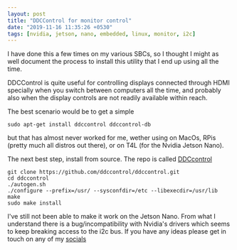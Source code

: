 ```yaml
---
layout: post
title: "DDCControl for monitor control"
date: "2019-11-16 11:35:26 +0530"
tags: [nvidia, jetson, nano, embedded, linux, monitor, i2c]
---
```

I have done this a few times on my various SBCs, so I thought I might as well document the process to install this utility that I end up using all the time.

DDCControl is quite useful for controlling displays connected through HDMI specially when you switch between computers all the time, and probably also when the display controls are not readily available within reach.

The best scenario would be to get a simple

```
sudo apt-get install ddccontrol ddccontrol-db
```

but that has almost never worked for me, wether using on MacOs, RPis (pretty much all distros out there), or on T4L (for the Nvidia Jetson Nano).

The next best step, install from source. The repo is called [DDCcontrol](https://github.com/ddccontrol/ddccontrol)

```
git clone https://github.com/ddccontrol/ddccontrol.git
cd ddccontrol
./autogen.sh
./configure --prefix=/usr/ --sysconfdir=/etc --libexecdir=/usr/lib
make
sudo make install
```

I've still not been able to make it work on the Jetson Nano. From what I understand there is a bug/incompatibility with Nvidia's drivers which seems to keep breaking access to the i2c bus. If you have any ideas please get in touch on any of my [socials](https://twitter.com/khoparzi)
